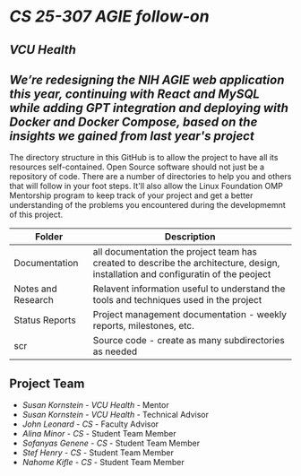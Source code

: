 # *CS 25-307 AGIE follow-on*
## *VCU Health*
## *We’re redesigning the NIH AGIE web application this year, continuing with React and MySQL while adding GPT integration and deploying with Docker and Docker Compose, based on the insights we gained from last year's project*
The directory structure in this GitHub is to allow the project to have all its resources self-contained.
Open Source software should not just be a repository of code.  There are a number of directories to help you and others that will 
follow in your foot steps.  It'll also allow the Linux Foundation OMP Mentorship program to keep track of your project and get
a better understanding of the problems you encountered during the developmemnt of this project.

| Folder | Description |
|---|---|
| Documentation |  all documentation the project team has created to describe the architecture, design, installation and configuratin of the peoject |
| Notes and Research | Relavent information useful to understand the tools and techniques used in the project |
| Status Reports | Project management documentation - weekly reports, milestones, etc. |
| scr | Source code - create as many subdirectories as needed |

## Project Team
- *Susan Kornstein*  - *VCU Health* - Mentor
- *Susan Kornstein* - *VCU Health* - Technical Advisor
- *John Leonard* - *CS* - Faculty Advisor
- *Alina Minor* - *CS* - Student Team Member
- *Sofanyas Genene* - *CS* - Student Team Member
- *Stef Henry* - *CS* - Student Team Member
- *Nahome Kifle* - *CS* - Student Team Member
